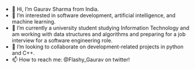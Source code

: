 - 👋 Hi, I’m Gaurav Sharma from India.
- 👀 I’m interested in software development, artificial intelligence, and machine learning.
- 🌱 I’m currently a university student studying Information Technology and am working with data structures and algorithms and preparing for a job interview for a software engineering role.
- 💞️ I’m looking to collaborate on development-related projects in python and C++.
- 📫 How to reach me: @Flashy_Gaurav on twitter!

<!---
GauravTheCoder/GauravTheCoder is a ✨ special ✨ repository because its `README.md` (this file) appears on your GitHub profile.
You can click the Preview link to take a look at your changes.
--->
